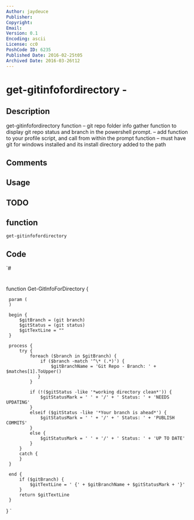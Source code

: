 ```yaml
---
Author: jaydeuce
Publisher: 
Copyright: 
Email: 
Version: 0.1
Encoding: ascii
License: cc0
PoshCode ID: 6235
Published Date: 2016-02-25t05
Archived Date: 2016-03-26t12
---
```


# get-gitinfofordirectory - 

## Description

get-gitinfofordirectory function – git repo folder info gather function to display git repo status and branch in the powershell prompt. – add function to your profile script, and call from within the prompt function – must have git for windows installed and its install directory added to the path

## Comments



## Usage



## TODO



## function

`get-gitinfofordirectory`

## Code

`#
 #
 function Get-GitInfoForDirectory {
 
     param (
     )
 
     begin {
         $gitBranch = (git branch)
         $gitStatus = (git status)
         $gitTextLine = ""
     }
 
     process {
         try {
             foreach ($branch in $gitBranch) {
                 if ($branch -match '^\* (.*)') {
                     $gitBranchName = 'Git Repo - Branch: ' + $matches[1].ToUpper()
     	        }
             }
     
             if (!($gitStatus -like '*working directory clean*')) {
                 $gitStatusMark = ' ' + '/' + ' Status: ' + 'NEEDS UPDATING'
             }
             elseif ($gitStatus -like '*Your branch is ahead*') {
                 $gitStatusMark = ' ' + '/' + ' Status: ' + 'PUBLISH COMMITS'
             }
             else {
                 $gitStatusMark = ' ' + '/' + ' Status: ' + 'UP TO DATE'
             }
         }
         catch {
         }
     }
 
     end {
         if ($gitBranch) { 
             $gitTextLine = ' {' + $gitBranchName + $gitStatusMark + '}'            
         }
         return $gitTextLine       
     }    
 }
`

